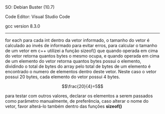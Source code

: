 SO: Debian Buster (10.7)

Code Editor: Visual Studio Code

gcc version 8.3.0

---

for each para cada int dentro da vetor informado, o tamanho do vetor é calculado ao invés de informado para evitar erros, para calcular o tamanho de um vetor em c++ utilizei a função sizeof() que quando operada em cima do vetor retorna quantos bytes o mesmo ocupa, e quando operada em cima de um elemento do vetor retorna quantos bytes possui o elemento, dividindo o total de bytes do array pelo total de bytes de um elemento é encontrado o numero de elementos dentro deste vetor. Neste caso o vetor possui 20 bytes, cada elemento do vetor possui 4 bytes. 

$$\frac{20}{4}=5$$


para testar com outros valores, declarar os elementos a serem passados como parâmetro manualmente,
de preferência, caso alterar o nome do vetor, favor alterá-lo também dentro das funções **sizeof()**